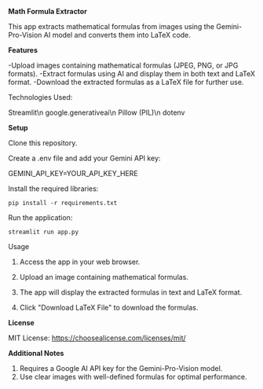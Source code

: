 **Math Formula Extractor**

This app extracts mathematical formulas from images using the Gemini-Pro-Vision AI model and converts them into LaTeX code.

**Features**

-Upload images containing mathematical formulas (JPEG, PNG, or JPG formats).
-Extract formulas using AI and display them in both text and LaTeX format.
-Download the extracted formulas as a LaTeX file for further use.

Technologies Used:

Streamlit\n
google.generativeai\n
Pillow (PIL)\n
dotenv

**Setup**

Clone this repository.

Create a .env file and add your Gemini API key:

GEMINI_API_KEY=YOUR_API_KEY_HERE

Install the required libraries:

```console
pip install -r requirements.txt
```

Run the application:

```console
streamlit run app.py
```

Usage

1. Access the app in your web browser.

2. Upload an image containing mathematical formulas.
   
3. The app will display the extracted formulas in text and LaTeX format.

4. Click "Download LaTeX File" to download the formulas.


**License**

MIT License: https://choosealicense.com/licenses/mit/


**Additional Notes**

1. Requires a Google AI API key for the Gemini-Pro-Vision model.
2. Use clear images with well-defined formulas for optimal performance.
